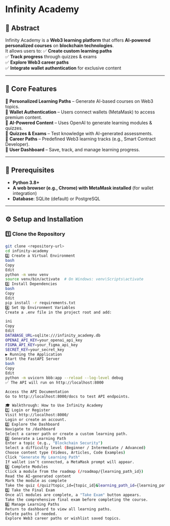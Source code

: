 # Infinity Academy

## 📌 Abstract
Infinity Academy is a **Web3 learning platform** that offers **AI-powered personalized courses** on **blockchain technologies**.  
It allows users to:
✅ **Create custom learning paths**  
✅ **Track progress** through quizzes & exams  
✅ **Explore Web3 career paths**  
✅ **Integrate wallet authentication** for exclusive content  

---

## 🚀 **Core Features**
🔹 **Personalized Learning Paths** – Generate AI-based courses on Web3 topics.  
🔹 **Wallet Authentication** – Users connect wallets (MetaMask) to access premium content.  
🔹 **AI-Powered Content** – Uses OpenAI to generate learning modules & quizzes.  
🔹 **Quizzes & Exams** – Test knowledge with AI-generated assessments.  
🔹 **Career Paths** – Predefined Web3 learning tracks (e.g., Smart Contract Developer).  
🔹 **User Dashboard** – Save, track, and manage learning progress.  

---

## 🔧 **Prerequisites**
- **Python 3.8+**
- **A web browser (e.g., Chrome) with MetaMask installed** (for wallet integration)
- **Database**: SQLite (default) or PostgreSQL

---

## ⚙️ **Setup and Installation**
### 1️⃣ **Clone the Repository**
```bash
git clone <repository-url>
cd infinity-academy
2️⃣ Create a Virtual Environment
bash
Copy
Edit
python -m venv venv
source venv/bin/activate  # On Windows: venv\Scripts\activate
3️⃣ Install Dependencies
bash
Copy
Edit
pip install -r requirements.txt
4️⃣ Set Up Environment Variables
Create a .env file in the project root and add:

ini
Copy
Edit
DATABASE_URL=sqlite:///infinity_academy.db
OPENAI_API_KEY=your_openai_api_key
FIGMA_API_KEY=your_figma_api_key
SECRET_KEY=your_secret_key
▶️ Running the Application
Start the FastAPI Server
bash
Copy
Edit
python -m uvicorn bbb:app --reload --log-level debug  
✅ The API will run on http://localhost:8000

Access the API Documentation
Go to http://localhost:8000/docs to test API endpoints.

🎓 Walkthrough: How to Use Infinity Academy
1️⃣ Login or Register
Visit http://localhost:8000/
Login or create an account.
2️⃣ Explore the Dashboard
Navigate to /dashboard
Select a career path or create a custom learning path.
3️⃣ Generate a Learning Path
Enter a topic (e.g., "Blockchain Security")
Select a difficulty level (Beginner / Intermediate / Advanced)
Choose content type (Videos, Articles, Code Examples)
Click "Generate My Learning Path"
If wallet isn’t connected, a MetaMask prompt will appear.
4️⃣ Complete Modules
Click a module from the roadmap (/roadmap/{learning_path_id})
Read the AI-generated content
Mark the module as complete
Take the quiz (/quiz?topic_id={topic_id}&learning_path_id={learning_path_id})
5️⃣ Take the Final Exam
Once all modules are complete, a "Take Exam" button appears.
Take the comprehensive final exam before completing the course.
6️⃣ Manage Learning Paths
Return to dashboard to view all learning paths.
Delete paths if needed.
Explore Web3 career paths or wishlist saved topics.